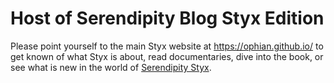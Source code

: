 # Host of Serendipity Blog Styx Edition

Please point yourself to the main Styx website at https://ophian.github.io/ to get known of what Styx is about, read documentaries, dive into the book, or see what is new in the world of [Serendipity Styx](https://ophian.github.io/blog/).
